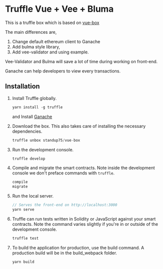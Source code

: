 # Truffle Vue + Vee + Bluma

This is a truffle box which is based on [vue-box](https://truffleframework.com/boxes/vue-box)

The main differences are,
1. Change default ethereum client to Ganache
1. Add bulma style library,
2. Add vee-validator and using example.

Vee-Validator and Bulma will save a lot of time during working on front-end.

Ganache can help developers to view every transactions.

## Installation

1. Install Truffle globally.
    ```javascript
    yarn install -g truffle
    ```

    and Install [Ganache](https://github.com/trufflesuite/ganache/releases)

2. Download the box. This also takes care of installing the necessary dependencies.
    ```javascript
    truffle unbox standup75/vue-box
    ```

3. Run the development console.
    ```javascript
    truffle develop
    ```

4. Compile and migrate the smart contracts. Note inside the development console we don't preface commands with `truffle`.
    ```javascript
    compile
    migrate
    ```


5. Run the local server.
    ```javascript
    // Serves the front-end on http://localhost:3000
    yarn serve
    ```

6. Truffle can run tests written in Solidity or JavaScript against your smart contracts. Note the command varies slightly if you're in or outside of the development console.
    ```javascript
    truffle test
    ```

8. To build the application for production, use the build command. A production build will be in the build_webpack folder.
    ```javascript
    yarn build
    ```
